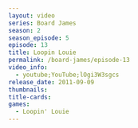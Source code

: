 ```yaml
---
layout: video
series: Board James
season: 2
season_episode: 5
episode: 13
title: Loopin Louie
permalink: /board-james/episode-13
video_info:
  - youtube;YouTube;lOgi3W3sgcs
release_date: 2011-09-09
thumbnails:
title-cards: 
games:
  - Loopin' Louie  
---
```


